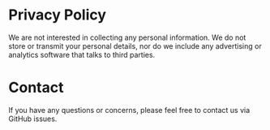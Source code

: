 # Privacy Policy

We are not interested in collecting any personal information. We do not store or transmit your personal details, nor do we include any advertising or analytics software that talks to third parties.

# Contact

If you have any questions or concerns, please feel free to contact us via GitHub issues.
